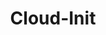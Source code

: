 ---
title: Cloud-Init
description: 'Cloud-init is an industry standard method for automating cloud instance initialization, with support across distributions and platforms. Cloud-init manages initialization using a combination of instance metadata and configuration scripts (user data) to automate the process of setting up a new server.'
authors: ["Linode"]
contributors: ["Linode"]
published: 2023-11-15
keywords: ["cloud-init","cloud-config"]
license: '[CC BY-ND 4.0](https://creativecommons.org/licenses/by-nd/4.0)'
show_in_lists: true
---